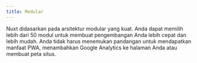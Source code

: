 ```yaml
---
title: Modular
---
```

Nuxt didasarkan pada arsitektur modular yang kuat. Anda dapat memilih lebih dari 50 modul untuk membuat pengembangan Anda lebih cepat dan lebih mudah. Anda tidak harus menemukan pandangan untuk mendapatkan manfaat PWA, menambahkan Google Analytics ke halaman Anda atau membuat peta situs.

